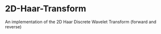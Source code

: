 2D-Haar-Transform
=================

An implementation of the 2D Haar Discrete Wavelet Transform (forward and reverse)
